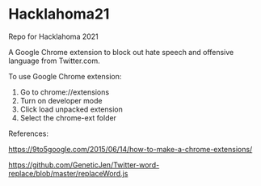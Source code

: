 # Hacklahoma21
Repo for Hacklahoma 2021

A Google Chrome extension to block out hate speech and offensive language from Twitter.com.

To use Google Chrome extension:
1. Go to chrome://extensions
2. Turn on developer mode
3. Click load unpacked extension
4. Select the chrome-ext folder

References:

https://9to5google.com/2015/06/14/how-to-make-a-chrome-extensions/

https://github.com/GeneticJen/Twitter-word-replace/blob/master/replaceWord.js



